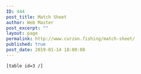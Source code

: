 ```yaml
---
ID: 444
post_title: Match Sheet
author: Web Master
post_excerpt: ""
layout: page
permalink: http://www.curzon.fishing/match-sheet/
published: true
post_date: 2019-01-14 18:00:08
---
```

<!-- wp:code -->
<pre class="wp-block-code"><code>[table id=3 /]</code></pre>
<!-- /wp:code -->